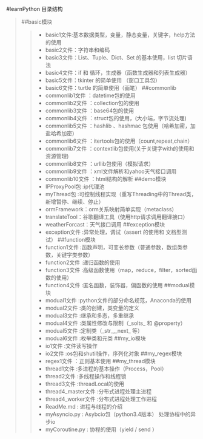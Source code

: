 #learnPython 目录结构
> ##basic模块
>> * basic1文件:基本数据类型，变量，静态变量，关键字，help方法的使用
>> * basic2文件：字符串和编码
>> * basic3文件：List、Tuple、Dict、Set 的基本使用，list 切片语法
>> * basic4文件：if 和 循环，生成器（函数生成器和列表生成器）
>> * basic5文件：tkinter 的简单使用 （窗口工具包）
>> * basic6文件：turtle 的简单使用（画笔）
> ##commonlib
>> * commonlib1文件 ：datetime包的使用
>> * commonlib2文件 ：collection包的使用
>> * commonlib3文件 ：base64包的使用
>> * commonlib4文件 ：struct包的使用，(大小端，字节流处理)
>> * commonlib5文件 ：hashlib 、hashmac 包使用（哈希加密，加盐哈希加密）
>> * commonlib6文件 ：itertools包的使用（count,repeat,chain）
>> * commonlib7文件 ：contextlib包使用(关于关键字with的使用和资源管理)
>> * commonlib8文件 ：urllib包使用（模拟请求）
>> * commonlib9文件 ：xml文件解析和yahoo天气接口调用
>> * commonlib10文件 ：html结构的解析
> ##demo模块
>> * IPProxyPool包 :ip代理池
>> * myThread包 :可控制线程实现（重写Threading中的Thread类，新增暂停、继续、停止）
>> * ormFramework：orm关系映射简单实现（metaclass）
>> * translateTool：谷歌翻译工具（使用http请求调用翻译接口）
>> * weatherForcast：天气接口调用
> ##exception模块
>> * exception文件 :异常处理，调试（assert 的使用和 文档型测试）
> ##function模块
>> * function1文件 :函数声明，可变长参数（普通参数，数组类参数，关键字类参数）
>> * function2文件 :递归函数的使用
>> * function3文件 :高级函数使用（map，reduce，filter，sorted函数的使用）
>> * function4文件 :匿名函数，装饰器，偏函数的使用
> ##modual模块
>> * modual1文件 :python文件的部分命名规范，Anaconda的使用
>> * modual2文件 :类的创建，类变量的定义
>> * modual3文件 :继承和多态，多重继承
>> * modual4文件 :类属性修改与限制（\_solts\_  和 @property）
>> * modual5文件 :定制类（\_str\_,\_next\_ 等）
>> * modual6文件 :枚举类和元类
> ##my_io模块
>> * io1文件 :文件读写操作
>> * io2文件 :os包和shutil操作，序列化对象
> ##my_regex模块
>> * regex1文件 ：正则基本使用
> ##my_thread模块
>> * thread1文件 :多进程的基本操作（Process，Pool） 
>> * thread2文件 :多线程操作和线程锁
>> * thread3文件 :threadLocal的使用
>> * thread4_master文件 :分布式进程处理主进程
>> * thread4_worker文件 :分布式进程处理工作进程
>> * ReadMe.md : 进程与线程的介绍
>> * myAsyncio.py : Asybcio包（python3.4版本） 处理协程中的异步io
>> * myCoroutine.py : 协程的使用（yield / send ）



